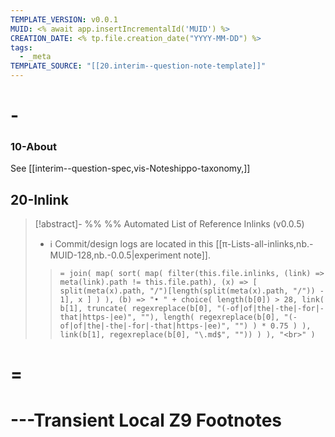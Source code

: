 ```yaml
---
TEMPLATE_VERSION: v0.0.1
MUID: <% await app.insertIncrementalId('MUID') %>
CREATION_DATE: <% tp.file.creation_date("YYYY-MM-DD") %>
tags:
  - _meta
TEMPLATE_SOURCE: "[[20.interim--question-note-template]]"
---
```


# -

### 10-About

See [[interim--question-spec,vis-Noteshippo-taxonomy,]]

## 20-Inlink

> [!abstract]- %%  %% Automated List of Reference Inlinks (v0.0.5)
> * ℹ Commit/design logs are located in this [[π-Lists-all-inlinks,nb.-MUID-128,nb.-0.0.5|experiment note]]. 
> > `= join( map( sort( map( filter(this.file.inlinks, (link) => meta(link).path != this.file.path), (x) => [ split(meta(x).path, "/")[length(split(meta(x).path, "/")) - 1], x ] ) ), (b) => "• " + choice( length(b[0]) > 28, link( b[1], truncate( regexreplace(b[0], "(-of|of|the|-the|-for|-that|https-|ee)", ""), length( regexreplace(b[0], "(-of|of|the|-the|-for|-that|https-|ee)", "") ) * 0.75 ) ), link(b[1], regexreplace(b[0], "\.md$", "")) ) ), "<br>" )`


# =




# ---Transient Local Z9 Footnotes

